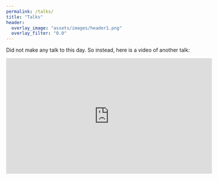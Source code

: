 ```yaml
---
permalink: /talks/
title: "Talks"
header:
  overlay_image: "assets/images/header1.png"
  overlay_filter: "0.0"
---
```



Did not make any talk to this day. 
So instead, here is a video of another talk:
<iframe width="560" height="315" src="https://www.youtube.com/embed/kG7d_4LeP48?si=Q1AKi7SJtuGLrrB-" title="YouTube video player" frameborder="0" allow="accelerometer; autoplay; clipboard-write; encrypted-media; gyroscope; picture-in-picture; web-share" referrerpolicy="strict-origin-when-cross-origin" allowfullscreen></iframe>

